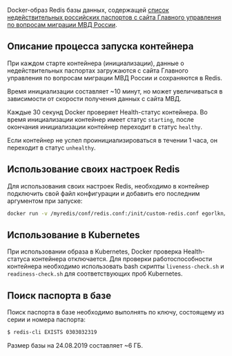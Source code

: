Docker-образ Redis базы данных, содержащей [список недействительных российских паспортов с сайта Главного управления по
вопросам миграции МВД России](http://services.fms.gov.ru/info-service.htm?sid=2000).


Описание процесса запуска контейнера
----

При каждом старте контейнера (инициализации), данные о недействительных паспортах загружаются с сайта Главного
управления по вопросам миграции МВД России и сохраняются в Redis.

Время инициализации составляет ~10 минут, но может увеличиваться в зависимости от скорости получения данных с сайта МВД.

Каждые 30 секунд Docker проверяет Health-статус контейнера. Во время инициализации контейнер имеет статус `starting`,
после окончания инициализации контейнер переходит в статус `healthy`.

Если контейнер не успел проинициализироваться в течении 1 часа, он переходит в статус `unhealthy`.


Использование своих настроек Redis
----

Для использования своих настроек Redis, необходимо в контейнер подключить свой файл конфигурации и добавить его
последним аргументом при запуске:

```sh
docker run -v /myredis/conf/redis.conf:/init/custom-redis.conf egorlkn/expired-passports-memdb:latest /init/custom-redis.conf
```


Использование в Kubernetes
----

При использовании образа в Kubernetes, Docker проверка Health-статуса контейнера отключается. Для проверки
работоспособности контейнера необходимо использовать bash скрипты `liveness-check.sh` и `readiness-check.sh` для
соответствующих проб Kubernetes.


Поиск паспорта в базе
----

Поиск паспорта в базе необходимо выполнять по ключу, состоящему из серии и номера паспорта:

```sh
$ redis-cli EXISTS 0303032319
```

Размер базы на 24.08.2019 составляет ~6 ГБ.
